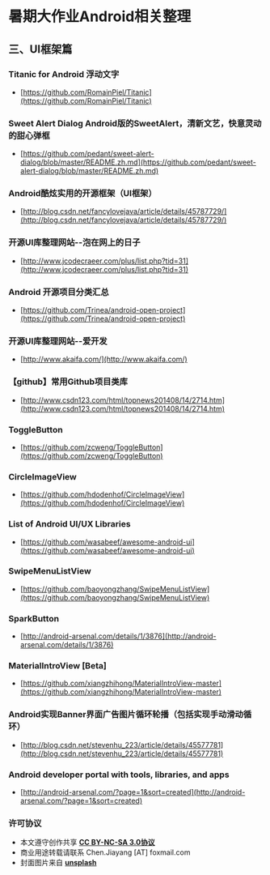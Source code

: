# 暑期大作业Android相关整理

## 三、UI框架篇

### Titanic for Android 浮动文字
* [https://github.com/RomainPiel/Titanic](https://github.com/RomainPiel/Titanic)

### Sweet Alert Dialog Android版的SweetAlert，清新文艺，快意灵动的甜心弹框
* [https://github.com/pedant/sweet-alert-dialog/blob/master/README.zh.md](https://github.com/pedant/sweet-alert-dialog/blob/master/README.zh.md)

### Android酷炫实用的开源框架（UI框架）
* [http://blog.csdn.net/fancylovejava/article/details/45787729/](http://blog.csdn.net/fancylovejava/article/details/45787729/)

### 开源UI库整理网站--泡在网上的日子
* [http://www.jcodecraeer.com/plus/list.php?tid=31](http://www.jcodecraeer.com/plus/list.php?tid=31)

### Android 开源项目分类汇总
* [https://github.com/Trinea/android-open-project](https://github.com/Trinea/android-open-project)

### 开源UI库整理网站--爱开发
* [http://www.akaifa.com/](http://www.akaifa.com/)

### 【github】常用Github项目类库
* [http://www.csdn123.com/html/topnews201408/14/2714.htm](http://www.csdn123.com/html/topnews201408/14/2714.htm)

### ToggleButton
* [https://github.com/zcweng/ToggleButton](https://github.com/zcweng/ToggleButton)

### CircleImageView
* [https://github.com/hdodenhof/CircleImageView](https://github.com/hdodenhof/CircleImageView)

### List of Android UI/UX Libraries
* [https://github.com/wasabeef/awesome-android-ui](https://github.com/wasabeef/awesome-android-ui)

### SwipeMenuListView
* [https://github.com/baoyongzhang/SwipeMenuListView](https://github.com/baoyongzhang/SwipeMenuListView)

### SparkButton
* [http://android-arsenal.com/details/1/3876](http://android-arsenal.com/details/1/3876)

### MaterialIntroView [Beta]
* [https://github.com/xiangzhihong/MaterialIntroView-master](https://github.com/xiangzhihong/MaterialIntroView-master)

### Android实现Banner界面广告图片循环轮播（包括实现手动滑动循环）
* [http://blog.csdn.net/stevenhu_223/article/details/45577781](http://blog.csdn.net/stevenhu_223/article/details/45577781)

### Android developer portal with tools, libraries, and apps
* [http://android-arsenal.com/?page=1&sort=created](http://android-arsenal.com/?page=1&sort=created)

### 许可协议
* 本文遵守创作共享 <a href="https://creativecommons.org/licenses/by-nc-sa/3.0/cn/" target="_blank"><b>CC BY-NC-SA 3.0协议</b></a>
* 商业用途转载请联系 Chen.Jiayang [AT] foxmail.com
* 封面图片来自 <a href="https://unsplash.com/" target="_blank"><b> unsplash </b></a>